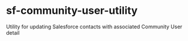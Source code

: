 # sf-community-user-utility
Utility for updating Salesforce contacts with associated Community User detail
